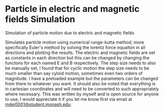 # Particle in electric and magnetic fields Simulation
Simulation of particle motion due to electric and magnetic fields

Simulates particle motion using numerical runge-kutta method, more specifically Euler's method by solving the lorentz force equaiton in all directions and plotting the results.
The electric and magnetic fields are set as constants in each direction but this can be changed by changing the functons for each named E and B respectively. The step size needs to also be manually set, I found that for cyclic motion the step size needs to be much smaller than say cyloid motion, sometimes even two orders of magnitude.
I have a preloaded example but the parameters can be changed from there to whatever you want. It should also be noted that everything is in cartesian coordinates and will need to be converted to such appropriately where necessary.
This was written by myself and is open source for anyone to use, I would appreciate it if you let me know first via email at mdei0001@student.monash.edu.
